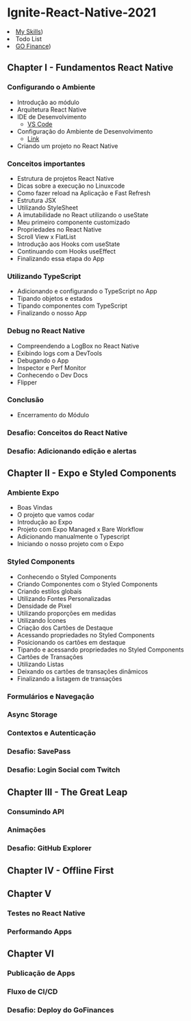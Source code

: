 # Ignite-React-Native-2021

<li><a href="https://github.com/douglasdl/MySkills">My Skills</a>)</li>
<li>Todo List</li>
<li><a href="https://github.com/douglasdl/Ignite-React-Native-GoFinance">GO Finance</a>)</li>

## Chapter I - Fundamentos React Native

### Configurando o Ambiente
- Introdução ao módulo
- Arquitetura React Native
- IDE de Desenvolvimento
  - [VS Code](https://visualstudio.microsoft.com/pt-br/) 
- Configuração do Ambiente de Desenvolvimento
  - [Link](https://react-native.rocketseat.dev/)
- Criando um projeto no React Native

### Conceitos importantes
- Estrutura de projetos React Native
- Dicas sobre a execução no Linuxcode
- Como fazer reload na Aplicação e Fast Refresh
- Estrutura JSX
- Utilizando StyleSheet
- A imutabilidade no React utilizando o useState
- Meu primeiro componente customizado
- Propriedades no React Native
- Scroll View x FlatList
- Introdução aos Hooks com useState
- Continuando com Hooks useEffect
- Finalizando essa etapa do App

### Utilizando TypeScript
- Adicionando e configurando o TypeScript no App
- Tipando objetos e estados
- Tipando componentes com TypeScript
- Finalizando o nosso App

### Debug no React Native
- Compreendendo a LogBox no React Native
- Exibindo logs com a DevTools
- Debugando o App
- Inspector e Perf Monitor
- Conhecendo o Dev Docs
- Flipper

### Conclusão
- Encerramento do Módulo

### Desafio: Conceitos do React Native

### Desafio: Adicionando edição e alertas


## Chapter II - Expo e Styled Components

### Ambiente Expo
- Boas Vindas
- O projeto que vamos codar
- Introdução ao Expo
- Projeto com Expo Managed x Bare Workflow
- Adicionando manualmente o Typescript
- Iniciando o nosso projeto com o Expo

### Styled Components
- Conhecendo o Styled Components
- Criando Componentes com o Styled Components
- Criando estilos globais
- Utilizando Fontes Personalizadas
- Densidade de Pixel
- Utilizando proporções em medidas
- Utilizando Ícones
- Criação dos Cartões de Destaque
- Acessando propriedades no Styled Components
- Posicionando os cartões em destaque
- Tipando e acessando propriedades no Styled Components
- Cartões de Transações
- Utilizando Listas
- Deixando os cartões de transações dinâmicos
- Finalizando a listagem de transações

### Formulários e Navegação

### Async Storage

### Contextos e Autenticação

### Desafio: SavePass

### Desafio: Login Social com Twitch


## Chapter III - The Great Leap

### Consumindo API

### Animações

### Desafio: GitHub Explorer


## Chapter IV - Offline First



## Chapter V 

### Testes no React Native

### Performando Apps

## Chapter VI 

### Publicação de Apps

### Fluxo de CI/CD

### Desafio: Deploy do GoFinances



